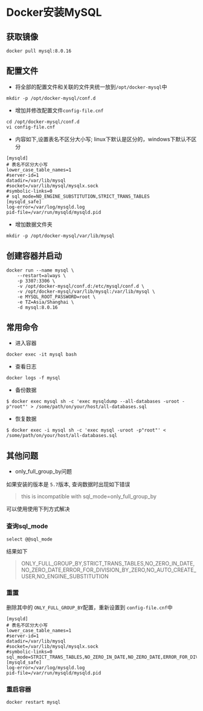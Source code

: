 # Docker安装MySQL

## 获取镜像

```
docker pull mysql:8.0.16
```

## 配置文件

* 将全部的配置文件和关联的文件夹统一放到`/opt/docker-mysql`中

```
mkdir -p /opt/docker-mysql/conf.d
```

* 增加并修改配置文件`config-file.cnf`

```
cd /opt/docker-mysql/conf.d
vi config-file.cnf
```

* 内容如下,设置表名不区分大小写; linux下默认是区分的，windows下默认不区分

```
[mysqld]
# 表名不区分大小写
lower_case_table_names=1 
#server-id=1
datadir=/var/lib/mysql
#socket=/var/lib/mysql/mysqlx.sock
#symbolic-links=0
# sql_mode=NO_ENGINE_SUBSTITUTION,STRICT_TRANS_TABLES 
[mysqld_safe]
log-error=/var/log/mysqld.log
pid-file=/var/run/mysqld/mysqld.pid
```

* 增加数据文件夹

```
mkdir -p /opt/docker-mysql/var/lib/mysql
```



## 创建容器并启动

```
docker run --name mysql \
    --restart=always \
    -p 3307:3306 \
    -v /opt/docker-mysql/conf.d:/etc/mysql/conf.d \
    -v /opt/docker-mysql/var/lib/mysql:/var/lib/mysql \
    -e MYSQL_ROOT_PASSWORD=root \
    -e TZ=Asia/Shanghai \
    -d mysql:8.0.16
```

## 常用命令

* 进入容器

```
docker exec -it mysql bash
```

* 查看日志

```
docker logs -f mysql
```

* 备份数据

```
$ docker exec mysql sh -c 'exec mysqldump --all-databases -uroot -p"root"' > /some/path/on/your/host/all-databases.sql
```

* 恢复数据

```
$ docker exec -i mysql sh -c 'exec mysql -uroot -p"root"' < /some/path/on/your/host/all-databases.sql
```

## 其他问题

* only_full_group_by问题

如果安装的版本是 `5.7`版本, 查询数据时出现如下错误

> this is incompatible with sql_mode=only_full_group_by

可以使用使用下列方式解决

### 查询sql_mode

```
select @@sql_mode
```

结果如下

> ONLY_FULL_GROUP_BY,STRICT_TRANS_TABLES,NO_ZERO_IN_DATE,NO_ZERO_DATE,ERROR_FOR_DIVISION_BY_ZERO,NO_AUTO_CREATE_USER,NO_ENGINE_SUBSTITUTION

### 重置

删除其中的 `ONLY_FULL_GROUP_BY`配置，重新设置到 `config-file.cnf`中

```
[mysqld]
# 表名不区分大小写
lower_case_table_names=1 
#server-id=1
datadir=/var/lib/mysql
#socket=/var/lib/mysql/mysqlx.sock
#symbolic-links=0
sql_mode=STRICT_TRANS_TABLES,NO_ZERO_IN_DATE,NO_ZERO_DATE,ERROR_FOR_DIVISION_BY_ZERO,NO_AUTO_CREATE_USER,NO_ENGINE_SUBSTITUTION
[mysqld_safe]
log-error=/var/log/mysqld.log
pid-file=/var/run/mysqld/mysqld.pid
```

### 重启容器

```
docker restart mysql
```


